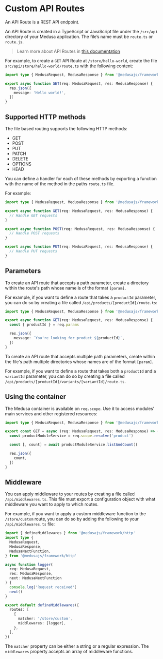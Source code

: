 # Custom API Routes

An API Route is a REST API endpoint.

An API Route is created in a TypeScript or JavaScript file under the `/src/api` directory of your Medusa application. The file’s name must be `route.ts` or `route.js`.

> Learn more about API Routes in [this documentation](https://docs.medusajs.com/learn/fundamentals/api-routes)

For example, to create a `GET` API Route at `/store/hello-world`, create the file `src/api/store/hello-world/route.ts` with the following content:

```ts
import type { MedusaRequest, MedusaResponse } from '@medusajs/framework/http'

export async function GET(req: MedusaRequest, res: MedusaResponse) {
  res.json({
    message: 'Hello world!',
  })
}
```

## Supported HTTP methods

The file based routing supports the following HTTP methods:

- GET
- POST
- PUT
- PATCH
- DELETE
- OPTIONS
- HEAD

You can define a handler for each of these methods by exporting a function with the name of the method in the paths `route.ts` file.

For example:

```ts
import type { MedusaRequest, MedusaResponse } from '@medusajs/framework/http'

export async function GET(req: MedusaRequest, res: MedusaResponse) {
  // Handle GET requests
}

export async function POST(req: MedusaRequest, res: MedusaResponse) {
  // Handle POST requests
}

export async function PUT(req: MedusaRequest, res: MedusaResponse) {
  // Handle PUT requests
}
```

## Parameters

To create an API route that accepts a path parameter, create a directory within the route's path whose name is of the format `[param]`.

For example, if you want to define a route that takes a `productId` parameter, you can do so by creating a file called `/api/products/[productId]/route.ts`:

```ts
import type { MedusaRequest, MedusaResponse } from '@medusajs/framework/http'

export async function GET(req: MedusaRequest, res: MedusaResponse) {
  const { productId } = req.params

  res.json({
    message: `You're looking for product ${productId}`,
  })
}
```

To create an API route that accepts multiple path parameters, create within the file's path multiple directories whose names are of the format `[param]`.

For example, if you want to define a route that takes both a `productId` and a `variantId` parameter, you can do so by creating a file called `/api/products/[productId]/variants/[variantId]/route.ts`.

## Using the container

The Medusa container is available on `req.scope`. Use it to access modules' main services and other registered resources:

```ts
import type { MedusaRequest, MedusaResponse } from '@medusajs/framework/http'

export const GET = async (req: MedusaRequest, res: MedusaResponse) => {
  const productModuleService = req.scope.resolve('product')

  const [, count] = await productModuleService.listAndCount()

  res.json({
    count,
  })
}
```

## Middleware

You can apply middleware to your routes by creating a file called `/api/middlewares.ts`. This file must export a configuration object with what middleware you want to apply to which routes.

For example, if you want to apply a custom middleware function to the `/store/custom` route, you can do so by adding the following to your `/api/middlewares.ts` file:

```ts
import { defineMiddlewares } from '@medusajs/framework/http'
import type {
  MedusaRequest,
  MedusaResponse,
  MedusaNextFunction,
} from '@medusajs/framework/http'

async function logger(
  req: MedusaRequest,
  res: MedusaResponse,
  next: MedusaNextFunction
) {
  console.log('Request received')
  next()
}

export default defineMiddlewares({
  routes: [
    {
      matcher: '/store/custom',
      middlewares: [logger],
    },
  ],
})
```

The `matcher` property can be either a string or a regular expression. The `middlewares` property accepts an array of middleware functions.
